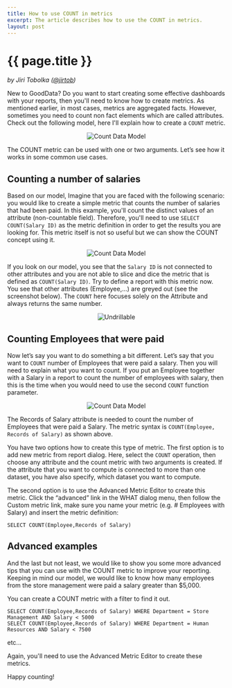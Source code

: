 ```yaml
---
title: How to use COUNT in metrics
excerpt: The article describes how to use the COUNT in metrics.
layout: post
---
```


# {{ page.title }}

_by Jiri Tobolka ([@jirtob](http://twitter.com/jirtob))_

New to GoodData? Do you want to start creating some effective dashboards with your reports, then you'll need to know how to create metrics. As mentioned earlier, in most cases, metrics are aggregated facts. However, sometimes you need to count non fact elements which are called attributes. Check out the following model, here I'll explain how to create a `COUNT` metric.

<p>
<center><img src="{{ site.root }}/images/posts/count_model.png" alt="Count Data Model"></center>
</p>

The COUNT metric can be used with one or two arguments. Let’s see how it works in some common use cases.

## Counting a number of salaries

Based on our model, Imagine that you are faced with the following scenario: you would like to create a simple metric that counts the number of salaries that had been paid. In this example, you'll count the distinct values of an attribute (non-countable field). Therefore, you'll need to use `SELECT COUNT(Salary ID)` as the metric definition in order to get the results you are looking for. This metric itself is not so useful but we can show the COUNT concept using it.

<p>
<center><img src="{{ site.root }}/images/posts/number_of_salary_metric.png" alt="Count Data Model"></center>
</p>

If you look on our model, you see that the `Salary ID` is not connected to other attributes and you are not able to slice and dice the metric that is defined as `COUNT(Salary ID)`. Try to define a report with this metric now. You see that other attributes (Employee,...) are greyed out (see the screenshot below). The `COUNT` here focuses solely on the Attribute and always returns the same number.

<p>
<center><img src="{{ site.root }}/images/posts/undrillable.png" alt="Undrillable"></center>
</p>

## Counting Employees that were paid

Now let’s say you want to do something a bit different. Let’s say that you want to `COUNT` number of Employees that were paid a salary. Then you will need to explain what you want to count. If you put an Employee together with a Salary in a report to count the number of employees with salary, then this is the time when you would need to use the second `COUNT` function parameter.

<p>
<center><img src="{{ site.root }}/images/posts/employee_with_salary.png" alt="Count Data Model"></center>
</p>

The Records of Salary attribute is needed to count the number of Employees that were paid a Salary. The metric syntax is `COUNT(Employee, Records of Salary)` as shown above.

You have two options how to create this type of metric. The first option is to add new metric from report dialog. Here, select the `COUNT` operation, then choose any attribute and the count metric with two arguments is created. If the attribute that you want to compute is connected to more than one dataset, you have also specify, which dataset you want to compute.

The second option is to use the Advanced Metric Editor to create this metric. Click the “advanced” link in the WHAT dialog menu, then follow the Custom metric link, make sure you name your metric (e.g. # Employees with Salary) and insert the metric definition: 

`SELECT COUNT(Employee,Records of Salary)`

## Advanced examples

And the last but not least, we would like to show you some more advanced tips that you can use with the COUNT metric to improve your reporting. Keeping in mind our model, we would like to know how many employees from the store management were paid a salary greater than $5,000. 

You can create a COUNT metric with a filter to find it out.

`SELECT COUNT(Employee,Records of Salary) WHERE Department = Store Management AND Salary < 5000`  
`SELECT COUNT(Employee,Records of Salary) WHERE Department = Human Resources AND Salary < 7500`  

etc...

Again, you'll need to use the Advanced Metric Editor to create these metrics.

Happy counting!


